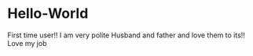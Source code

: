 # Hello-World
First time user!!
I am very polite
Husband and father and love them to its!!
Love my job
